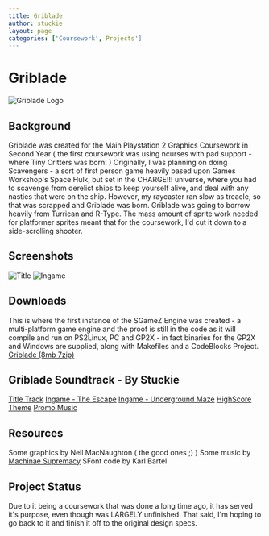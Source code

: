 ```yaml
---
title: Griblade
author: stuckie
layout: page
categories: ['Coursework', Projects']
---
```

# Griblade
![Griblade Logo][1]

## Background
Griblade was created for the Main Playstation 2 Graphics Coursework in Second Year ( the first coursework was using ncurses with pad support - where Tiny Critters was born! )
Originally, I was planning on doing Scavengers - a sort of first person game heavily based upon Games Workshop's Space Hulk, but set in the CHARGE!!! universe, where you had to scavenge from derelict ships to keep yourself alive, and deal with any nasties that were on the ship.
However, my raycaster ran slow as treacle, so that was scrapped and Griblade was born.
Griblade was going to borrow heavily from Turrican and R-Type. The mass amount of sprite work needed for platformer sprites meant that for the coursework, I'd cut it down to a side-scrolling shooter.
        
## Screenshots
![Title][2]
![Ingame][3]

## Downloads
This is where the first instance of the SGameZ Engine was created - a multi-platform game engine and the proof is still in the code as it will compile and run on PS2Linux, PC and GP2X - in fact binaries for the GP2X and Windows are supplied, along with Makefiles and a CodeBlocks Project.
[Griblade (8mb 7zip)][4]

## Griblade Soundtrack - By Stuckie
[Title Track][5]
[Ingame - The Escape][6]
[Ingame - Underground Maze][7]
[HighScore Theme][8]
[Promo Music][9]

## Resources
    
Some graphics by Neil MacNaughton ( the good ones ;) )
Some music by [Machinae Supremacy][10]
SFont code by Karl Bartel

## Project Status

Due to it being a coursework that was done a long time ago, it has served it's purpose, even though was LARGELY unfinished.
That said, I'm hoping to go back to it and finish it off to the original design specs.

[1]: /gamez/griblade/logo.png
[2]: /gamez/griblade/title.png
[3]: /gamez/griblade/ingame.png
[4]: /gamez/griblade/Griblade.7z
[5]: /music/Griblade/Griblade-Title.mp3
[6]: /music/Griblade/Griblade-TheEscape.mp3
[7]: /music/Griblade/Griblade-UndergroundMaze.mp3
[8]: /music/Griblade/Griblade-HiScore.mp3
[9]: /music/Griblade/PromoMusic.mp3
[10]: http://www.machinaesupremacy.com
